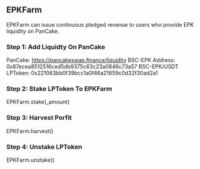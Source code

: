 ## EPKFarm

EPKFarm can issue continuous pledged revenue to users who provide EPK liquidity on PanCake.

### Step 1: Add Liquidty On PanCake

PanCake: https://pancakeswap.finance/liquidity
BSC-EPK Address: 0x87ecea8512516ced5db9375c63c23a0846c73a57
BSC-EPK/USDT LPToken: 0x221063bb0f39bcc1a0f46a21659c0d32f30ad2a1

### Step 2: Stake LPToken To EPKFarm

EPKFarm.stake(_amount)

### Step 3: Harvest Porfit

EPKFarm.harvest()

### Step 4: Unstake LPToken

EPKFarm.unstake()